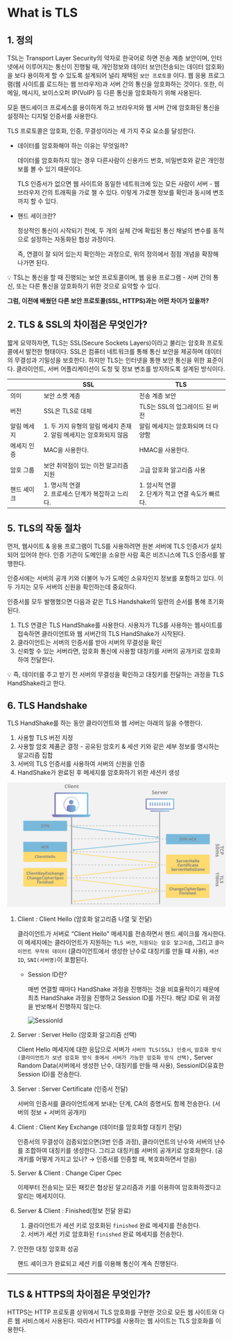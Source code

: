 # What is TLS

## 1. 정의

TSL는 Transport Layer Security의 약자로 한국어로 하면 전송 계층 보안이며, 인터넷에서 이루어지는 통신이 진행될 때, 개인정보와 데이터 보안(전송되는 데이터 암호화)을 보다 용이하게 할 수
있도록 설계되어 널리 채택된 `보안 프로토콜` 이다. 웹 응용 프로그램(웹 사이트를 로드하는 웹 브라우저)과 서버 간의 통신을 암호화하는 것이다. 또한, 이메일, 메시지, 보이스오퍼 IP(VoIP) 등 다른 통신을
암호화하기 위해 사용된다.

모둗 핸드셰이크 프로세스를 용이하게 하고 브라우저와 웹 서버 간에 암호화된 통신을 설정하는 디지털 인증서를 사용한다.

TLS 프로토콜은 암호화, 인증, 무결성이라는 세 가지 주요 요소를 달성한다.

- 데이터를 암호화해야 하는 이유는 무엇일까?

  데이터를 암호화하지 않는 경우 다른사람이 신용카드 번호, 비밀번호와 같은 개인정보를 볼 수 있기 때문이다.

  TLS 인증서가 없으면 웹 사이트와 동일한 네트워크에 있는 모든 사람이 서버 - 웹 브라우저 간의 트래픽을 가로 챌 수 있다. 이렇게 가로챈 정보를 확인과 동시에 변조까지 할 수 있다.

- 핸드 세이크란?

  정상적인 통신이 시작되기 전에, 두 개의 실체 간에 확립된 통신 채널의 변수를 동적으로 설정하는 자동화된 협상 과정이다.

  즉, 연결이 잘 되어 있는지 확인하는 과정으로, 위의 정의에서 점점 개념을 확장해 나가면 된다.

<aside>
💡 TSL는 통신을 할 때 진행되는 보안 프로토콜이며, 웹 응용 프로그램 - 서버 간의 통신, 또는 다른 통신을 암호화하기 위한 것으로 요약할 수 있다.

**그럼, 이전에 배웠던 다른 보안 프로토콜(SSL, HTTPS)과는 어떤 차이가 있을까?**

</aside>

## 2. TLS & SSL의 차이점은 무엇인가?

짧게 요약하자면, TLS는 SSL(Secure Sockets Layers)이라고 불리는 암호화 프로토콜에서 발전한 형태이다. SSL은 컴퓨터 네트워크를 통해 통신 보안을 제공하며 데이터의 무결성과 기밀성을 보호한다.
하지만 TLS는 인터넷을 통핸 보안 통신을 위한 표준이다. 클라이언트, 서버 어플리케이션이 도청 및 정보 변조를 방지하도록 설계된 방식이다.

|        | SSL                                            | TLS                                        |
|--------|------------------------------------------------|--------------------------------------------|
| 의미     | 보안 소켓 계층                                       | 전송 계층 보안                                   |
| 버전     | SSL은 TLS로 대체                                   | TLS는 SSL의 업그레이드 된 버전                       |
| 알림 메세지 | 1. 두 가지 유형의 알림 메세지 존재 <br> 2. 알림 메세지는 암호화되지 않음 | 알림 메세지는 암호화되며 더 다양함                        |
| 메세지 인증 | MAC을 사용한다.                                     | HMAC을 사용한다.                                |
| 암호 그룹  | 보안 취약점이 있는 이전 알고리즘 지원                          | 고급 암호화 알고리즘 사용                             |
| 핸드 셰이크 | 1. 명시적 연결   <br> 2. 프로세스 단계가 복잡하고 느리다.         | 1. 암시적 연결      <br>  2. 단계가 적고 연결 속도가 빠르다. |

## 5. TLS의 작동 절차

먼저, 웹사이트 & 응용 프로그램이 TLS를 사용하려면 원본 서버에 TLS 인증서가 설치되어 있어야 한다. 인증 기관이 도메인을 소유한 사람 혹은 비즈니스에 TLS 인증서를 발행한다.

인증서에는 서버의 공개 키와 더불어 누가 도메인 소유자인지 정보를 포함하고 있다. 이 두 가지는 모두 서버의 신원을 확인하는데 중요하다.

인증서를 모두 발행했으면 다음과 같은 TLS Handshake의 일련의 순서를 통해 초기화된다.

1. TLS 연결은 TLS HandShake를 사용한다. 사용자가 TLS를 사용하는 웹사이트를 접속하면 클라이언트와 웹 서버간의 TLS HandShake가 시작된다.
2. 클라이언트는 서버의 인증서를 받아 서버의 무결성을 확인
3. 신뢰할 수 있는 서버라면, 암호화 통신에 사용할 대칭키를 서버의 공개키로 암호화하여 전달한다.

<aside>
💡 즉, 데이터를 주고 받기 전 서버의 무결성을 확인하고 대칭키를 전달하는 과정을 TLS HandShake라고 한다.

</aside>

## 6. TLS Handshake

TLS HandShake를 하는 동안 클라이언트와 웹 서버는 아래의 일을 수행한다.

1. 사용할 TLS 버전 지정
2. 사용할 암호 제품군 결정 - 공유된 암호키 & 세션 키와 같은 세부 정보를 명시하는 알고리즘 집합
3. 서버의 TLS 인증서를 사용하여 서버의 신원을 인증
4. HandShake가 완료된 후 메세지를 암호화하기 위한 세션키 생성

![TLS](Image/TLS1.png)

1. Client : Client Hello (암호화 알고리즘 나열 및 전달)

   클라이언트가 서버로 “Client Hello” 메세지를 전송하면서 핸드 셰이크를 개시한다. 이 메세지에는 클라이언트가 지원하는 `TLS 버전`, `지원되는 암호 알고리즘`,
   그리고 `클라이언트 무작위 데이터` (클라이언트에서 생성한 난수로 대칭키를 만들 떄 사용), `세션 ID`, `SNI(서버명)`이 포함된다.

    - Session ID란?

      매번 연결할 때마다 HandShake 과정을 진행하는 것을 비효율적이기 때문에 최초 HandShake 과정을 진행하고 Session ID를 가진다. 해당 ID로 위 과정을 반보해서 진행하지 않는다.

      ![SessionId](/Image/TLS_sessionId.png)

2. Server : Server Hello (암호화 알고리즘 선택)

   Client Hello 메세지에 대한 응답으로 서버가 `서버의 TLS(SSL) 인증서`, `암호화 방식(클라이언트가 보낸 암호화 방식 중에서 서버가 가능한 암호화 방식 선택),` Server Random
   Data(서버에서 생성한 난수, 대칭키를 만들 때 사용), SessionID(유효한 Session ID)를 전송한다.

3. Server : Server Certificate (인증서 전달)

   서버의 인증서를 클라이언트에게 보내는 단계, CA의 증명서도 함께 전송한다. (서버의 정보 + 서버의 공개키)

4. Client : Client Key Exchange (데이터를 암호화할 대칭키 전달)

   인증서의 무결성이 검증되었으면(3번 인증 과정), 클라이언트의 난수와 서버의 난수를 조합하여 대칭키를 생성한다. 그리고 대칭키를 서버의 공개키로 암호화한다. (공개키를 어떻게 가지고 있나? → 인증서를 인증할
   때, 복호화하면서 얻음)

5. Server & Client : Change Ciper Cpec

   이제부터 전송되는 모든 패킷은 협상된 알고리즘과 키를 이용하여 암호화하겠다고 알리는 메세지이다.

6. Server & Client : Finished(정보 전달 완료)
    1. 클라이언트가 세션 키로 암호화된 `finished` 완료 메세지를 전송한다.
    2. 서버가 세션 키로 암호화된 `finished` 완료 메세지를 전송한다.
7. 안전한 대칭 암호화 성공

   핸드 셰이크가 완료되고 세션 키를 이용해 통신이 계속 진행된다.

---

## TLS & HTTPS의 차이점은 무엇인가?

HTTPS는 HTTP 프로토콜 상위에서 TLS 암호화를 구현한 것으로 모든 웹 사이트와 다른 웹 서비스에서 사용된다. 따라서 HTTPS를 사용하는 웹 사이트는 TLS 암호화를 이용한다.